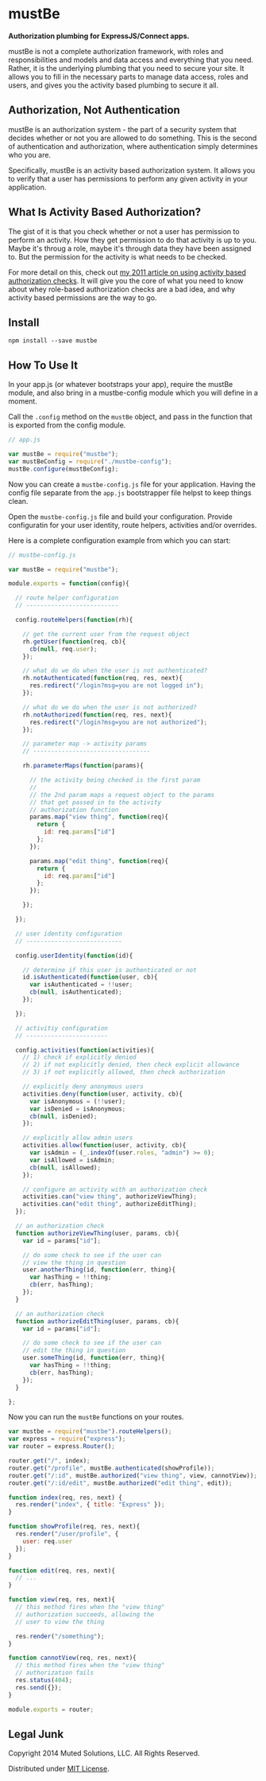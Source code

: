 # mustBe

**Authorization plumbing for ExpressJS/Connect apps.**

mustBe is not a complete authorization framework, with roles
and responsibilities and models and data access and everything
that you need. Rather, it is the underlying plumbing that you
need to secure your site. It allows you to fill in the 
necessary parts to manage data access, roles and users, and
gives you the activity based plumbing to secure it all. 

## Authorization, Not Authentication

mustBe is an authorization system - the part of a security system
that decides whether or not you are allowed to do something. This
is the second of authentication and authorization, where authentication
simply determines who you are. 

Specifically, mustBe is an activity based authorization system. It
allows you to verify that a user has permissions to perform any
given activity in your application.

## What Is Activity Based Authorization?

The gist of it is that you check whether or not a user
has permission to perform an activity. How they get permission
to do that activity is up to you. Maybe it's throug a role,
maybe it's through data they have been assigned to. But the
permission for the activity is what needs to be checked.

For more detail on this, check out 
[my 2011 article on using activity based authorization checks](http://lostechies.com/derickbailey/2011/05/24/dont-do-role-based-authorization-checks-do-activity-based-checks/). 
It will give you the core of what you need to know about
whey role-based authorization checks are a bad idea, and why
activity based permissions are the way to go. 

## Install

`npm install --save mustbe`

## How To Use It

In your app.js (or whatever bootstraps your app), require
the mustBe module, and also bring in a mustbe-config module
which you will define in a moment. 

Call the `.config` method
on the `mustBe` object, and pass in the function that is
exported from the config module.

```js
// app.js

var mustBe = require("mustbe");
var mustBeConfig = require("./mustbe-config");
mustBe.configure(mustBeConfig);
```

Now you can create a `mustbe-config.js` file for your application.
Having the config file separate from the `app.js` bootstrapper
file helpst to keep things clean.

Open the `mustbe-config.js` file and build your configuration.
Provide configuratin for your user identity, route helpers, 
activities and/or overrides.

Here is a complete configuration example from which you can start:

```js
// mustbe-config.js

var mustBe = require("mustbe");

module.exports = function(config){

  // route helper configuration
  // --------------------------

  config.routeHelpers(function(rh){

    // get the current user from the request object
    rh.getUser(function(req, cb){
      cb(null, req.user);
    });

    // what do we do when the user is not authenticated?
    rh.notAuthenticated(function(req, res, next){
      res.redirect("/login?msg=you are not logged in");
    });

    // what do we do when the user is not authorized?
    rh.notAuthorized(function(req, res, next){
      res.redirect("/login?msg=you are not authorized");
    });

    // parameter map -> activity params
    // ---------------------------------

    rh.parameterMaps(function(params){

      // the activity being checked is the first param
      // 
      // the 2nd param maps a request object to the params
      // that get passed in to the activity
      // authorization function
      params.map("view thing", function(req){
        return {
          id: req.params["id"]
        };
      });

      params.map("edit thing", function(req){
        return {
          id: req.params["id"]
        };
      });

    });

  });

  // user identity configuration
  // ---------------------------

  config.userIdentity(function(id){

    // determine if this user is authenticated or not
    id.isAuthenticated(function(user, cb){
      var isAuthenticated = !!user;
      cb(null, isAuthenticated);
    });

  });

  // activitiy configuration
  // -----------------------

  config.activities(function(activities){
    // 1) check if explicitly denied
    // 2) if not explicitly denied, then check explicit allowance
    // 3) if not explicitly allowed, then check authorization

    // explicitly deny anonymous users
    activities.deny(function(user, activity, cb){
      var isAnonymous = (!!user);
      var isDenied = isAnonymous;
      cb(null, isDenied);
    });

    // explicitly allow admin users
    activities.allow(function(user, activity, cb){
      var isAdmin = (_.indexOf(user.roles, "admin") >= 0);
      var isAllowed = isAdmin;
      cb(null, isAllowed);
    });

    // configure an activity with an authorization check
    activities.can("view thing", authorizeViewThing);
    activities.can("edit thing", authorizeEditThing);
  });

  // an authorization check
  function authorizeViewThing(user, params, cb){
    var id = params["id"];

    // do some check to see if the user can
    // view the thing in question
    user.anotherThing(id, function(err, thing){
      var hasThing = !!thing;
      cb(err, hasThing);
    });
  }

  // an authorization check
  function authorizeEditThing(user, params, cb){
    var id = params["id"];

    // do some check to see if the user can
    // edit the thing in question
    user.someThing(id, function(err, thing){
      var hasThing = !!thing;
      cb(err, hasThing);
    });
  }

};
```

Now you can run the `mustBe` functions on your routes.

```js
var mustbe = require("mustbe").routeHelpers();
var express = require("express");
var router = express.Router();

router.get("/", index);
router.get("/profile", mustBe.authenticated(showProfile));
router.get("/:id", mustBe.authorized("view thing", view, cannotView));
router.get("/:id/edit", mustBe.authorized("edit thing", edit));

function index(req, res, next) {
  res.render("index", { title: "Express" });
}

function showProfile(req, res, next){
  res.render("/user/profile", {
    user: req.user
  });
}

function edit(req, res, next){
  // ...
}

function view(req, res, next){
  // this method fires when the "view thing"
  // authorization succeeds, allowing the
  // user to view the thing

  res.render("/something");
}

function cannotView(req, res, next){
  // this method fires when the "view thing"
  // authorization fails
  res.status(404);
  res.send({});
}

module.exports = router;
```

## Legal Junk

Copyright 2014 Muted Solutions, LLC. All Rights Reserved.

Distributed under [MIT License](http://mutedsolutions.mit-license.org).
